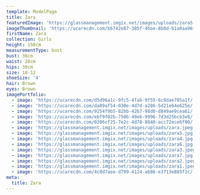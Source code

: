 ```yaml
---
template: ModelPage
title: Zara
featuredImage: 'https://glassmanagement.imgix.net/images/uploads/zara5-banner.jpg'
imageThumbnail: 'https://ucarecdn.com/b6742e87-385f-4bae-8b0d-b1a0aa96fce6/'
firstName: Zara
collection: Girls
height: 150cm
measurementType: bust
bust: 36cm
waist: 28cm
hips: 30cm
size: 10-12
shoeSize: '4'
hair: Brown
eyes: Brown
imagePortfolio:
  - image: 'https://ucarecdn.com/d5d96a1c-9fc5-4fab-9f55-6c8dae705a1f/'
  - image: 'https://ucarecdn.com/da89af54-030e-4d7d-a286-5d21e64e625e/'
  - image: 'https://ucarecdn.com/9254f9b5-82bb-42b7-98d0-d849ae9cea61/'
  - image: 'https://ucarecdn.com/ebf9f02b-750b-49e6-9996-7d3d25bcb3e8/'
  - image: 'https://ucarecdn.com/0386cf25-7e2c-4d78-8840-acc72ece6f80/'
  - image: 'https://glassmanagement.imgix.net/images/uploads/zara.jpeg'
  - image: 'https://glassmanagement.imgix.net/images/uploads/zara5.jpg'
  - image: 'https://glassmanagement.imgix.net/images/uploads/zara4.jpg'
  - image: 'https://glassmanagement.imgix.net/images/uploads/zara6.jpg'
  - image: 'https://glassmanagement.imgix.net/images/uploads/zara3.jpeg'
  - image: 'https://glassmanagement.imgix.net/images/uploads/zara7.jpg'
  - image: 'https://glassmanagement.imgix.net/images/uploads/zara2.jpeg'
  - image: 'https://glassmanagement.imgix.net/images/uploads/zara1.jpeg'
  - image: 'https://ucarecdn.com/4c0d7aee-d799-4124-a686-e3713e885f2c/'
meta:
  title: Zara
---
```


